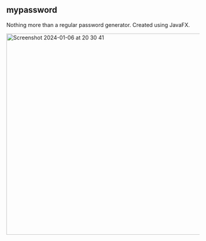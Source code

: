 ## mypassword 

Nothing more than a regular password generator. Created using JavaFX.

<img width="525" alt="Screenshot 2024-01-06 at 20 30 41" src="https://github.com/nullrawr/mypassword/assets/155365804/31188e0d-8845-45f3-add7-8fa4b445e13a">
